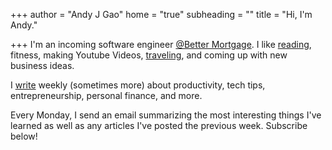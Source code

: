 +++
author = "Andy J Gao"
home = "true"
subheading = ""
title = "Hi, I'm Andy."

+++
I'm an incoming software engineer [@Better Mortgage](better.com). I like [reading](https://andyjgao.com/notes), fitness, making Youtube Videos, [traveling](https://itsamyandandy.xyz/), and coming up with new business ideas.

I [write]() weekly (sometimes more) about productivity, tech tips, entrepreneurship, personal finance, and more.

Every Monday, I send an email summarizing the most interesting things I've learned as well as any articles I've posted the previous week. Subscribe below!